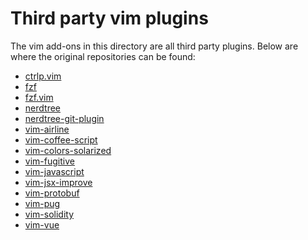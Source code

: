 # Third party vim plugins

The vim add-ons in this directory are all third party plugins.
Below are where the original repositories can be found:

* [ctrlp.vim](https://github.com/ctrlpvim/ctrlp.vim)
* [fzf](https://github.com/junegunn/fzf)
* [fzf.vim](https://github.com/junegunn/fzf.vim)
* [nerdtree](https://github.com/scrooloose/nerdtree)
* [nerdtree-git-plugin](https://github.com/Xuyuanp/nerdtree-git-plugin)
* [vim-airline](https://github.com/vim-airline/vim-airline)
* [vim-coffee-script](https://github.com/kchmck/vim-coffee-script)
* [vim-colors-solarized](https://github.com/altercation/vim-colors-solarized)
* [vim-fugitive](https://github.com/tpope/vim-fugitive)
* [vim-javascript](https://github.com/pangloss/vim-javascript)
* [vim-jsx-improve](https://github.com/neoclide/vim-jsx-improve)
* [vim-protobuf](https://github.com/uarun/vim-protobuf)
* [vim-pug](https://github.com/digitaltoad/vim-pug)
* [vim-solidity](https://github.com/tomlion/vim-solidity)
* [vim-vue](https://github.com/posva/vim-vue)
